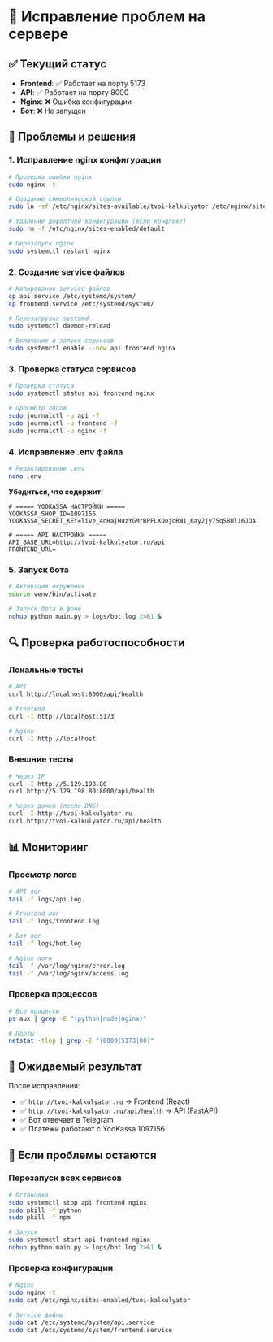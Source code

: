 # 🔧 Исправление проблем на сервере

## ✅ Текущий статус
- **Frontend**: ✅ Работает на порту 5173
- **API**: ✅ Работает на порту 8000
- **Nginx**: ❌ Ошибка конфигурации
- **Бот**: ❌ Не запущен

## 🚨 Проблемы и решения

### 1. Исправление nginx конфигурации

```bash
# Проверка ошибки nginx
sudo nginx -t

# Создание символической ссылки
sudo ln -sf /etc/nginx/sites-available/tvoi-kalkulyator /etc/nginx/sites-enabled/

# Удаление дефолтной конфигурации (если конфликт)
sudo rm -f /etc/nginx/sites-enabled/default

# Перезапуск nginx
sudo systemctl restart nginx
```

### 2. Создание service файлов

```bash
# Копирование service файлов
cp api.service /etc/systemd/system/
cp frontend.service /etc/systemd/system/

# Перезагрузка systemd
sudo systemctl daemon-reload

# Включение и запуск сервисов
sudo systemctl enable --now api frontend nginx
```

### 3. Проверка статуса сервисов

```bash
# Проверка статуса
sudo systemctl status api frontend nginx

# Просмотр логов
sudo journalctl -u api -f
sudo journalctl -u frontend -f
sudo journalctl -u nginx -f
```

### 4. Исправление .env файла

```bash
# Редактирование .env
nano .env
```

**Убедиться, что содержит:**
```env
# ===== YOOKASSA НАСТРОЙКИ =====
YOOKASSA_SHOP_ID=1097156
YOOKASSA_SECRET_KEY=live_4nHajHuzYGMrBPFLXQojoRW1_6ay2jy7SqSBUl16JOA

# ===== API НАСТРОЙКИ =====
API_BASE_URL=http://tvoi-kalkulyator.ru/api
FRONTEND_URL=
```

### 5. Запуск бота

```bash
# Активация окружения
source venv/bin/activate

# Запуск бота в фоне
nohup python main.py > logs/bot.log 2>&1 &
```

## 🔍 Проверка работоспособности

### Локальные тесты
```bash
# API
curl http://localhost:8000/api/health

# Frontend
curl -I http://localhost:5173

# Nginx
curl -I http://localhost
```

### Внешние тесты
```bash
# Через IP
curl -I http://5.129.198.80
curl http://5.129.198.80:8000/api/health

# Через домен (после DNS)
curl -I http://tvoi-kalkulyator.ru
curl http://tvoi-kalkulyator.ru/api/health
```

## 📊 Мониторинг

### Просмотр логов
```bash
# API лог
tail -f logs/api.log

# Frontend лог
tail -f logs/frontend.log

# Бот лог
tail -f logs/bot.log

# Nginx логи
tail -f /var/log/nginx/error.log
tail -f /var/log/nginx/access.log
```

### Проверка процессов
```bash
# Все процессы
ps aux | grep -E "(python|node|nginx)"

# Порты
netstat -tlnp | grep -E "(8000|5173|80)"
```

## 🎯 Ожидаемый результат

После исправления:
- ✅ `http://tvoi-kalkulyator.ru` → Frontend (React)
- ✅ `http://tvoi-kalkulyator.ru/api/health` → API (FastAPI)
- ✅ Бот отвечает в Telegram
- ✅ Платежи работают с YooKassa 1097156

## 🚨 Если проблемы остаются

### Перезапуск всех сервисов
```bash
# Остановка
sudo systemctl stop api frontend nginx
sudo pkill -f python
sudo pkill -f npm

# Запуск
sudo systemctl start api frontend nginx
nohup python main.py > logs/bot.log 2>&1 &
```

### Проверка конфигурации
```bash
# Nginx
sudo nginx -t
sudo cat /etc/nginx/sites-enabled/tvoi-kalkulyator

# Service файлы
sudo cat /etc/systemd/system/api.service
sudo cat /etc/systemd/system/frontend.service
``` 